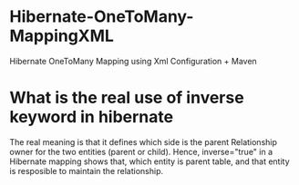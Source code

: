 # Hibernate-OneToMany-MappingXML
Hibernate OneToMany Mapping using Xml Configuration + Maven
# What is the real use of inverse keyword in hibernate

The real meaning is that it defines which side is the parent
Relationship owner for the two entities (parent or child). 
Hence, inverse="true" in a Hibernate mapping shows that,
which entity is parent table, and that entity is resposible to maintain the relationship.
